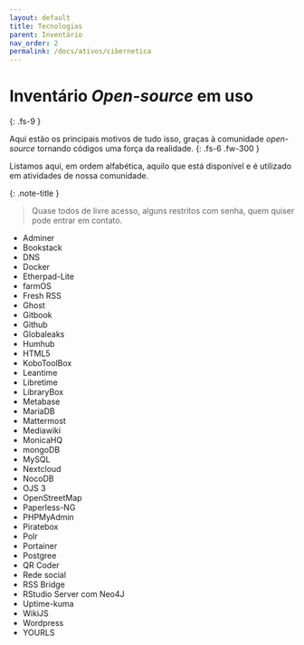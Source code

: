 ```yaml
---
layout: default
title: Tecnologias
parent: Inventário
nav_order: 2
permalink: /docs/ativos/cibernetica
---
```


# Inventário *Open-source* em uso
{: .fs-9 }

Aqui estão os principais motivos de tudo isso, graças à comunidade *open-source* tornando códigos uma força da realidade.
{: .fs-6 .fw-300 }

Listamos aqui, em ordem alfabética, aquilo que está disponível e é utilizado em atividades de nossa comunidade.

{: .note-title }
> Quase todos de livre acesso, alguns restritos com senha, quem quiser pode entrar em contato.

- Adminer
- Bookstack
- DNS
- Docker
- Etherpad-Lite
- farmOS
- Fresh RSS
- Ghost
- Gitbook
- Github
- Globaleaks
- Humhub
- HTML5
- KoboToolBox
- Leantime
- Libretime
- LibraryBox
- Metabase
- MariaDB
- Mattermost
- Mediawiki
- MonicaHQ
- mongoDB
- MySQL
- Nextcloud
- NocoDB
- OJS 3
- OpenStreetMap
- Paperless-NG
- PHPMyAdmin
- Piratebox
- Polr
- Portainer
- Postgree
- QR Coder
- Rede social
- RSS Bridge
- RStudio Server com Neo4J
- Uptime-kuma
- WikiJS
- Wordpress
- YOURLS

